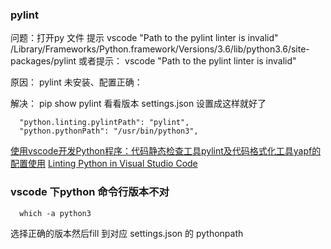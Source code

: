 ### pylint 

问题：打开py 文件 提示
vscode "Path to the pylint linter is invalid" 
/Library/Frameworks/Python.framework/Versions/3.6/lib/python3.6/site-packages/pylint
或者提示：
vscode "Path to the pylint linter is invalid"

原因：
pylint 未安装、配置正确：

解决：
pip show pylint 看看版本
settings.json  设置成这样就好了

```
  "python.linting.pylintPath": "pylint",
  "python.pythonPath": "/usr/bin/python3",
```

[使用vscode开发Python程序：代码静态检查工具pylint及代码格式化工具yapf的配置使用](https://blog.csdn.net/sunxb10/article/details/80984243)
[Linting Python in Visual Studio Code](https://code.visualstudio.com/docs/python/linting)


### vscode 下python 命令行版本不对

```
  which -a python3
```
选择正确的版本然后fill 到对应 settings.json 的 pythonpath


